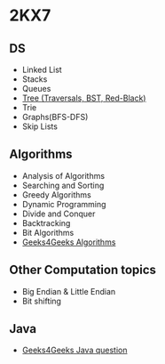 # 2KX7

## DS                               
- Linked List 
- Stacks
- Queues 
- [Tree (Traversals, BST, Red-Black)](./DS/Tree/tree_chap1.md)
- Trie		
- Graphs(BFS-DFS)
-  Skip Lists

## Algorithms
- Analysis of Algorithms
- Searching and Sorting
- Greedy Algorithms
- Dynamic Programming
- Divide and Conquer
- Backtracking
- Bit Algorithms
- [Geeks4Geeks Algorithms](http://www.geeksforgeeks.org/fundamentals-of-algorithms/)

## Other Computation topics
- Big Endian & Little Endian
- Bit shifting

## Java
- [Geeks4Geeks Java question](http://www.geeksforgeeks.org/java/)

